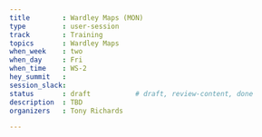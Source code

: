 ```yaml
---
title        : Wardley Maps (MON)
type         : user-session
track        : Training
topics       : Wardley Maps
when_week    : two
when_day     : Fri
when_time    : WS-2
hey_summit   :
session_slack:
status       : draft           # draft, review-content, done
description  : TBD
organizers   : Tony Richards

---
```


<!--(add intro)

## WHY

(...)

## What

(...)

## Outcomes

(...)

## References

(...)


## Previous-->
